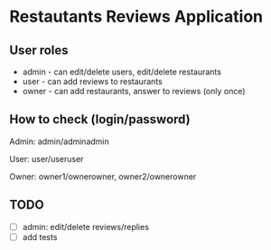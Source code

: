 # Restautants Reviews Application

## User roles

* admin  - can edit/delete users, edit/delete restaurants
* user - can add reviews to restaurants
* owner - can add restaurants, answer to reviews (only once)

## How to check (login/password)

Admin: admin/adminadmin

User: user/useruser

Owner: owner1/ownerowner, owner2/ownerowner

## TODO

- [ ] admin: edit/delete reviews/replies
- [ ] add tests
